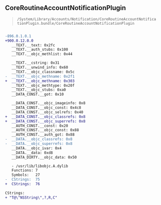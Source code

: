 ## CoreRoutineAccountNotificationPlugin

> `/System/Library/Accounts/Notification/CoreRoutineAccountNotificationPlugin.bundle/CoreRoutineAccountNotificationPlugin`

```diff

-896.0.1.0.1
+900.0.12.0.0
   __TEXT.__text: 0x2fc
   __TEXT.__auth_stubs: 0x100
   __TEXT.__objc_methlist: 0x44

   __TEXT.__cstring: 0x31
   __TEXT.__unwind_info: 0x60
   __TEXT.__objc_classname: 0x5c
-  __TEXT.__objc_methname: 0x2f1
+  __TEXT.__objc_methname: 0x303
   __TEXT.__objc_methtype: 0x20f
   __TEXT.__objc_stubs: 0xa0
   __DATA_CONST.__got: 0x10

   __DATA_CONST.__objc_imageinfo: 0x8
   __DATA_CONST.__objc_const: 0x4c8
   __DATA_CONST.__objc_selrefs: 0x40
+  __DATA_CONST.__objc_classrefs: 0x8
+  __DATA_CONST.__objc_superrefs: 0x8
   __AUTH_CONST.__const: 0x20
   __AUTH_CONST.__objc_const: 0x88
   __AUTH_CONST.__auth_got: 0x88
-  __DATA.__objc_classrefs: 0x8
-  __DATA.__objc_superrefs: 0x8
   __DATA.__objc_ivar: 0x4
   __DATA.__data: 0xd8
   __DATA_DIRTY.__objc_data: 0x50

   - /usr/lib/libobjc.A.dylib
   Functions: 7
   Symbols:   27
-  CStrings:  75
+  CStrings:  76
 
CStrings:
+ "T@\"NSString\",?,R,C"

```
